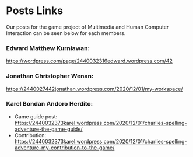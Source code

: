 # Posts Links
Our posts for the game project of Multimedia and Human Computer Interaction can be seen below for each members.

### Edward Matthew Kurniawan:
https://wordpress.com/page/2440032316edward.wordpress.com/42
### Jonathan Christopher Wenan:
https://2440027442jonathan.wordpress.com/2020/12/01/my-workspace/
### Karel Bondan Andoro Herdito:
- Game guide post: https://2440032373karel.wordpress.com/2020/12/01/charlies-spelling-adventure-the-game-guide/
- Contribution: https://2440032373karel.wordpress.com/2020/12/01/charlies-spelling-adventure-my-contribution-to-the-game/
